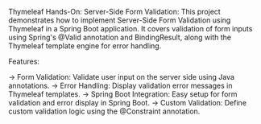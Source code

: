 Thymeleaf Hands-On:
Server-Side Form Validation:
This project demonstrates how to implement Server-Side Form Validation using Thymeleaf in a Spring Boot application. 
It covers validation of form inputs using Spring's @Valid annotation and BindingResult, along with the Thymeleaf template engine for error handling.

Features:

-> Form Validation: Validate user input on the server side using Java annotations.
-> Error Handling: Display validation error messages in Thymeleaf templates.
-> Spring Boot Integration: Easy setup for form validation and error display in Spring Boot.
-> Custom Validation: Define custom validation logic using the @Constraint annotation.
